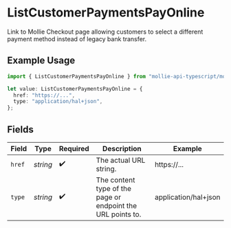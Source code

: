 # ListCustomerPaymentsPayOnline

Link to Mollie Checkout page allowing customers to select a different payment method instead of legacy
bank transfer.

## Example Usage

```typescript
import { ListCustomerPaymentsPayOnline } from "mollie-api-typescript/models/operations";

let value: ListCustomerPaymentsPayOnline = {
  href: "https://...",
  type: "application/hal+json",
};
```

## Fields

| Field                                                       | Type                                                        | Required                                                    | Description                                                 | Example                                                     |
| ----------------------------------------------------------- | ----------------------------------------------------------- | ----------------------------------------------------------- | ----------------------------------------------------------- | ----------------------------------------------------------- |
| `href`                                                      | *string*                                                    | :heavy_check_mark:                                          | The actual URL string.                                      | https://...                                                 |
| `type`                                                      | *string*                                                    | :heavy_check_mark:                                          | The content type of the page or endpoint the URL points to. | application/hal+json                                        |